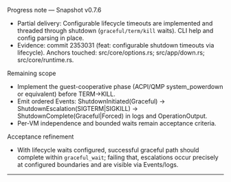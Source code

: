Progress note — Snapshot v0.7.6

- Partial delivery: Configurable lifecycle timeouts are implemented and threaded through shutdown (`graceful/term/kill` waits). CLI help and config parsing in place.
- Evidence: commit 2353031 (feat: configurable shutdown timeouts via lifecycle). Anchors touched: src/core/options.rs; src/app/down.rs; src/core/runtime.rs.

Remaining scope
- Implement the guest-cooperative phase (ACPI/QMP system_powerdown or equivalent) before TERM→KILL.
- Emit ordered Events: ShutdownInitiated(Graceful) → ShutdownEscalation(SIGTERM|SIGKILL) → ShutdownComplete(Graceful|Forced) in logs and OperationOutput.
- Per-VM independence and bounded waits remain acceptance criteria.

Acceptance refinement
- With lifecycle waits configured, successful graceful path should complete within `graceful_wait`; failing that, escalations occur precisely at configured boundaries and are visible via Events/logs.


---

